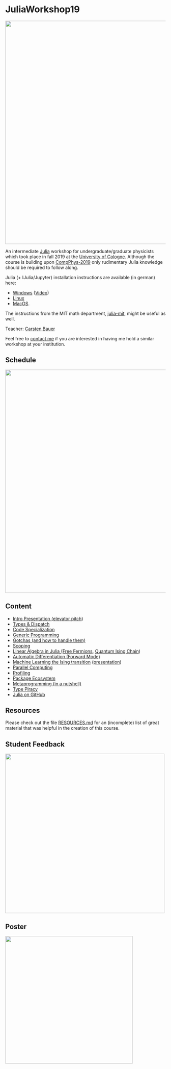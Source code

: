# JuliaWorkshop19

<p align="center">
  <a href="https://github.com/crstnbr/JuliaWorkshop19/raw/master/presentation/julia.pdf"><img width="700" src="https://github.com/crstnbr/JuliaWorkshop19/raw/master/presentation/front-slide.png"></a>
  </p>

An intermediate [Julia](https://julialang.org/) workshop for undergraduate/graduate physicists which took place in fall 2019 at the [University of Cologne](https://www.portal.uni-koeln.de/index.php?id=9441&L=1). Although the course is building upon [CompPhys-2019](https://github.com/trebst/compphys-2019) only rudimentary Julia knowledge should be required to follow along.

Julia (+ IJulia/Jupyter) installation instructions are available (in german) here:

* [Windows](http://www.thp.uni-koeln.de/trebst/Lectures/CompPhys-2019/julia_windows.pdf) ([Video](https://www.youtube.com/watch?v=4Rnm0n39DCs))
* [Linux](http://www.thp.uni-koeln.de/trebst/Lectures/CompPhys-2019/julia_linux.pdf)
* [MacOS](http://www.thp.uni-koeln.de/trebst/Lectures/CompPhys-2019/julia_macos.pdf).

The instructions from the MIT math department, [julia-mit](https://github.com/mitmath/julia-mit), might be useful as well.

Teacher: [Carsten Bauer](https://github.com/crstnbr)

Feel free to <a href="http://carstenbauer.eu/#contact">contact me</a> if you are interested in having me hold a similar workshop at your institution.

## Schedule

<img src="https://github.com/crstnbr/JuliaWorkshop19/raw/master/orga/schedule.png" width=700px>

## Content

* [Intro Presentation (elevator pitch](presentation/julia.pdf))
* [Types & Dispatch](1_One/1_types_and_dispatch.ipynb)
* [Code Specialization](1_One/3_specialization.ipynb)
* [Generic Programming](1_One/4_generic_programming.ipynb)
* [Gotchas (and how to handle them)](2_Two/3_gotchas.ipynb)
* [Scoping](2_Two/2_scoping.jl)
* [Linear Algebra in Julia (Free Fermions](2_Two/4_linear_algebra/1_linalg.ipynb), [Quantum Ising Chain](2_Two/4_linear_algebra/2_ed_quantum_ising.ipynb))
* [Automatic Differentiation (Forward Mode)](2_Two/5_machine_learning/2_forward_mode_ad.ipynb)
* [Machine Learning the Ising transition](2_Two/5_machine_learning/4_ml_ising.ipynb) ([presentation](2_Two/5_machine_learning/1_machine_learning_physics.pdf))
* [Parallel Computing](3_Three/1_parallel_computing.ipynb)
* [Profiling](3_Three/2_profiling/profiling.ipynb)
* [Package Ecosystem](3_Three/3_ecosystem/packages.ipynb)
* [Metaprogramming (in a nutshell)](4_Hackathon/metaprogramming_basics.ipynb)
* [Type Piracy](4_Hackathon/type_piracy.ipynb)
* [Julia on GitHub](4_Hackathon/julia_on_github.ipynb)

## Resources

Please check out the file [RESOURCES.md](https://github.com/crstnbr/julia-workshop-2019/blob/master/RESOURCES.md) for an (incomplete) list of great material that was helpful in the creation of this course.

## Student Feedback

<img src="https://github.com/crstnbr/JuliaWorkshop19/raw/master/orga/feedback.png" width=500px>

## Poster

<a href="https://github.com/crstnbr/JuliaWorkshop19/raw/master/poster/julia_workshop_poster.pdf"><img src="https://github.com/crstnbr/JuliaWorkshop19/raw/master/poster/julia_workshop_poster.png" width=400px></a>
